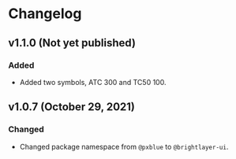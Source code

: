 # Changelog

## v1.1.0 (Not yet published)

### Added

- Added two symbols, ATC 300 and TC50 100.

## v1.0.7 (October 29, 2021)

### Changed

-   Changed package namespace from `@pxblue` to `@brightlayer-ui`.
